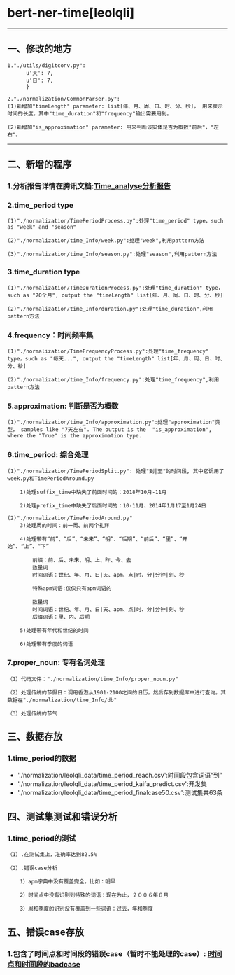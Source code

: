# bert-ner-time[leolqli]
-------------------------------------
## 一、修改的地方
    1."./utils/digitconv.py": 
          u'天': 7,
          u'日': 7,
          }
    
    2."./normalization/CommonParser.py":
    (1)新增加"timeLength" parameter: list[年、月、周、日、时、分、秒]， 用来表示时间的长度。其中"time_duration"和"frequency"输出需要用到。
    
    (2)新增加"is_approximation" parameter: 用来判断该实体是否为概数"前后"，"左右"。
-------------------------------------

## 二、新增的程序

### 1.分析报告详情在腾讯文档:[Time_analyse分析报告](https://docs.qq.com/doc/DU1hxQ1JiQXB4WGNp)

### 2.time_period type
    (1)"./normalization/TimePeriodProcess.py":处理"time_period" type，such  as "week" and "season"
    
    (2)"./normalization/time_Info/week.py":处理"week",利用pattern方法
    
    (3)"./normalization/time_Info/season.py":处理"season",利用pattern方法

### 3.time_duration type
    (1)"./normalization/TimeDurationProcess.py":处理"time_duration" type，such as "70个月", output the "timeLength" list[年、月、周、日、时、分、秒]
    
    (2)"./normalization/time_Info/duration.py":处理"time_duration",利用pattern方法

### 4.frequency：时间频率集
    (1)"./normalization/TimeFrequencyProcess.py":处理"time_frequency" type，such as "每天...", output the "timeLength" list[年、月、周、日、时、分、秒]
    
    (2)"./normalization/time_Info/frequency.py":处理"time_frequency",利用pattern方法

### 5.approximation: 判断是否为概数
    (1)"./normalization/time_Info/approximation.py":处理"approximation"类型， samples like "7天左右". The output is the  "is_approximation", where the "True" is the approximation type.

### 6.time_period: 综合处理
    (1)"./normalization/TimePeriodSplit.py": 处理"到|至"的时间段, 其中它调用了week.py和TimePeriodAround.py
	
		1)处理suffix_time中缺失了前面时间的：2018年10月-11月
		
		2)处理prefix_time中缺失了后面时间的：10-11月、2014年1月17至1月24日
	
	(2)"./normalization/TimePeriodAround.py"
		3)处理周的时间：前一周、前两个礼拜
		
		4)处理带有“前”、“后”、“未来”、“明”、“后期”、“前后”、“里”、“开始”、“上”、“下”
		
			前缀：前、后、未来、明、上、昨、今、去
			数量词
			时间词语：世纪、年、月、日|天、apm、点|时、分|分钟|刻、秒
			
			特殊apm词语:仅仅只有apm词语的
			
			数量词
			时间词语：世纪、年、月、日|天、apm、点|时、分|分钟|刻、秒
			后缀词语：里、内、后期
			
		5)处理带有年代和世纪的时间
		
		6)处理带有季度的词语
		

### 7.proper_noun: 专有名词处理
    （1）代码文件："./normalization/time_Info/proper_noun.py"
    
    （2）处理传统的节假日：调用香港从1901-2100之间的旧历，然后存到数据库中进行查询。其数据在"./normalization/time_Info/db"
    
    （3）处理传统的节气

## 三、数据存放

### 1.time_period的数据

- './normalization/leolqli_data/time_period_reach.csv':时间段包含词语“到”
- './normalization/leolqli_data/time_period_kaifa_predict.csv':开发集
- './normalization/leolqli_data/time_period_finalcase50.csv':测试集共63条

## 四、测试集测试和错误分析

### 1.time_period的测试
    
    （1）.在测试集上，准确率达到82.5%

    （2）.错误case分析

        1）apm字典中没有覆盖完全，比如：明早

        2）时间点中没有识别到特殊的词语：现在为止，２００６年８月

        3）周和季度的识别没有覆盖到一些词语：过去，年和季度
        
## 五、错误case存放

### 1.包含了时间点和时间段的错误case（暂时不能处理的case）: [时间点和时间段的badcase](https://docs.qq.com/sheet/DU0R4T0Z0WnZ6U2pP?opendocxfrom=admin&tab=BB08J2)